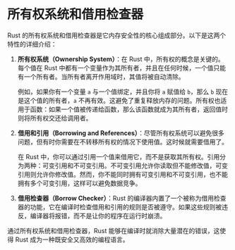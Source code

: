 # 所有权系统和借用检查器

Rust 的所有权系统和借用检查器是它内存安全性的核心组成部分。以下是这两个特性的详细介绍：

1. **所有权系统（Ownership System）**：在 Rust 中，所有权的概念是关键的。每个值在 Rust 中都有一个变量作为其所有者，并且在任何时候，一个值只能有一个所有者。当所有者离开作用域时，其值将被自动清除。

   例如，如果你有一个变量 `a` 与一个值绑定，并且你将 `a` 赋值给 `b`，那么 `b` 现在是这个值的所有者，`a` 不再有效。这避免了重复释放内存的问题。所有权也适用于函数：如果一个值被传递给函数，那么该函数就成为其所有者，返回值时则将所有权交还给调用者。

2. **借用和引用（Borrowing and References）**：尽管所有权系统可以避免很多问题，但有时你需要在不转移所有权的情况下使用值。这时候就需要借用了。

   在 Rust 中，你可以通过引用一个值来借用它，而不是获取其所有权。引用分为两种：可变引用和不可变引用。不可变引用允许你读取但不能修改值，可变引用则允许你修改值。然而，你不能同时拥有可变引用和不可变引用，也不能拥有多个可变引用，这样可以避免数据竞争。

3. **借用检查器（Borrow Checker）**：Rust 的编译器内置了一个被称为借用检查器的功能，它在编译时检查借用和引用的规则是否被遵守。如果这些规则被违反，编译器将报错，而不是让你的程序在运行时崩溃。

通过所有权系统和借用检查器，Rust 能够在编译时就消除大量潜在的错误，这使得 Rust 成为一种既安全又高效的编程语言。
